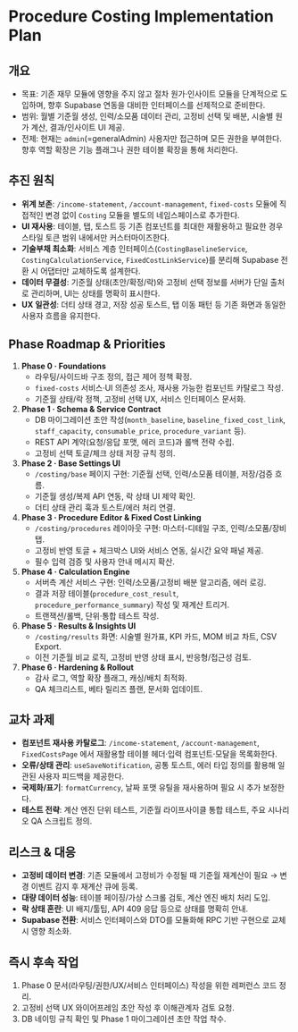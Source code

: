 ﻿# Procedure Costing Implementation Plan

## 개요
- 목표: 기존 재무 모듈에 영향을 주지 않고 절차 원가·인사이트 모듈을 단계적으로 도입하며, 향후 Supabase 연동을 대비한 인터페이스를 선제적으로 준비한다.
- 범위: 월별 기준월 생성, 인력/소모품 데이터 관리, 고정비 선택 및 배분, 시술별 원가 계산, 결과/인사이트 UI 제공.
- 전제: 현재는 `admin`(=generalAdmin) 사용자만 접근하며 모든 권한을 부여한다. 향후 역할 확장은 기능 플래그나 권한 테이블 확장을 통해 처리한다.

## 추진 원칙
- **위계 보존**: `/income-statement`, `/account-management`, `fixed-costs` 모듈에 직접적인 변경 없이 `Costing` 모듈을 별도의 네임스페이스로 추가한다.
- **UI 재사용**: 테이블, 탭, 토스트 등 기존 컴포넌트를 최대한 재활용하고 필요한 경우 스타일 토큰 범위 내에서만 커스터마이즈한다.
- **기술부채 최소화**: 서비스 계층 인터페이스(`CostingBaselineService`, `CostingCalculationService`, `FixedCostLinkService`)를 분리해 Supabase 전환 시 어댑터만 교체하도록 설계한다.
- **데이터 무결성**: 기준월 상태(초안/확정/락)와 고정비 선택 정보를 서버가 단일 출처로 관리하며, UI는 상태를 명확히 표시한다.
- **UX 일관성**: 더티 상태 경고, 저장 성공 토스트, 탭 이동 패턴 등 기존 화면과 동일한 사용자 흐름을 유지한다.

## Phase Roadmap & Priorities
1. **Phase 0 · Foundations**
   - 라우팅/사이드바 구조 정의, 접근 제어 정책 확정.
   - `fixed-costs` 서비스·UI 의존성 조사, 재사용 가능한 컴포넌트 카탈로그 작성.
   - 기준월 상태/락 정책, 고정비 선택 UX, 서비스 인터페이스 문서화.
2. **Phase 1 · Schema & Service Contract**
   - DB 마이그레이션 초안 작성(`month_baseline`, `baseline_fixed_cost_link`, `staff_capacity`, `consumable_price`, `procedure_variant` 등).
   - REST API 계약(요청/응답 포맷, 에러 코드)과 롤백 전략 수립.
   - 고정비 선택 토글/체크 상태 저장 규칙 정의.
3. **Phase 2 · Base Settings UI**
   - `/costing/base` 페이지 구현: 기준월 선택, 인력/소모품 테이블, 저장/검증 흐름.
   - 기준월 생성/복제 API 연동, 락 상태 UI 제약 확인.
   - 더티 상태 관리 훅과 토스트/에러 처리 연결.
4. **Phase 3 · Procedure Editor & Fixed Cost Linking**
   - `/costing/procedures` 레이아웃 구현: 마스터-디테일 구조, 인력/소모품/장비 탭.
   - 고정비 반영 토글 + 체크박스 UI와 서비스 연동, 실시간 요약 패널 제공.
   - 필수 입력 검증 및 사용자 안내 메시지 확산.
5. **Phase 4 · Calculation Engine**
   - 서버측 계산 서비스 구현: 인력/소모품/고정비 배분 알고리즘, 에러 로깅.
   - 결과 저장 테이블(`procedure_cost_result`, `procedure_performance_summary`) 작성 및 재계산 트리거.
   - 트랜잭션/롤백, 단위·통합 테스트 작성.
6. **Phase 5 · Results & Insights UI**
   - `/costing/results` 화면: 시술별 원가표, KPI 카드, MOM 비교 차트, CSV Export.
   - 이전 기준월 비교 로직, 고정비 반영 상태 표시, 반응형/접근성 검토.
7. **Phase 6 · Hardening & Rollout**
   - 감사 로그, 역할 확장 플래그, 캐싱/배치 최적화.
   - QA 체크리스트, 베타 릴리즈 플랜, 문서화 업데이트.

## 교차 과제
- **컴포넌트 재사용 카탈로그**: `/income-statement`, `/account-management`, `FixedCostsPage` 에서 재활용할 테이블 헤더·입력 컴포넌트·모달을 목록화한다.
- **오류/상태 관리**: `useSaveNotification`, 공통 토스트, 에러 타입 정의를 활용해 일관된 사용자 피드백을 제공한다.
- **국제화/표기**: `formatCurrency`, 날짜 포맷 유틸을 재사용하며 필요 시 추가 보정한다.
- **테스트 전략**: 계산 엔진 단위 테스트, 기준월 라이프사이클 통합 테스트, 주요 시나리오 QA 스크립트 정의.

## 리스크 & 대응
- **고정비 데이터 변경**: 기존 모듈에서 고정비가 수정될 때 기준월 재계산이 필요 → 변경 이벤트 감지 후 재계산 큐에 등록.
- **대량 데이터 성능**: 테이블 페이징/가상 스크롤 검토, 계산 엔진 배치 처리 도입.
- **락 상태 혼란**: UI 배지/툴팁, API 409 응답 등으로 상태를 명확히 안내.
- **Supabase 전환**: 서비스 인터페이스와 DTO를 모듈화해 RPC 기반 구현으로 교체 시 영향 최소화.

## 즉시 후속 작업
1. Phase 0 문서(라우팅/권한/UX/서비스 인터페이스) 작성을 위한 레퍼런스 코드 정리.
2. 고정비 선택 UX 와이어프레임 초안 작성 후 이해관계자 검토 요청.
3. DB 네이밍 규칙 확인 및 Phase 1 마이그레이션 초안 작업 착수.


